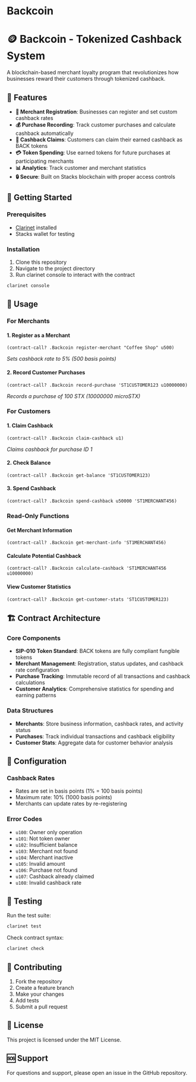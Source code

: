 # Backcoin

# 🪙 Backcoin - Tokenized Cashback System

A blockchain-based merchant loyalty program that revolutionizes how businesses reward their customers through tokenized cashback.

## 🌟 Features

- **🏪 Merchant Registration**: Businesses can register and set custom cashback rates
- **💰 Purchase Recording**: Track customer purchases and calculate cashback automatically  
- **🎁 Cashback Claims**: Customers can claim their earned cashback as BACK tokens
- **💳 Token Spending**: Use earned tokens for future purchases at participating merchants
- **📊 Analytics**: Track customer and merchant statistics
- **🔒 Secure**: Built on Stacks blockchain with proper access controls

## 🚀 Getting Started

### Prerequisites

- [Clarinet](https://github.com/hirosystems/clarinet) installed
- Stacks wallet for testing

### Installation

1. Clone this repository
2. Navigate to the project directory
3. Run clarinet console to interact with the contract

```bash
clarinet console
```

## 📖 Usage

### For Merchants

#### 1. Register as a Merchant
```clarity
(contract-call? .Backcoin register-merchant "Coffee Shop" u500)
```
*Sets cashback rate to 5% (500 basis points)*

#### 2. Record Customer Purchases
```clarity
(contract-call? .Backcoin record-purchase 'ST1CUSTOMER123 u10000000)
```
*Records a purchase of 100 STX (10000000 microSTX)*

### For Customers

#### 1. Claim Cashback
```clarity
(contract-call? .Backcoin claim-cashback u1)
```
*Claims cashback for purchase ID 1*

#### 2. Check Balance
```clarity
(contract-call? .Backcoin get-balance 'ST1CUSTOMER123)
```

#### 3. Spend Cashback
```clarity
(contract-call? .Backcoin spend-cashback u50000 'ST1MERCHANT456)
```

### Read-Only Functions

#### Get Merchant Information
```clarity
(contract-call? .Backcoin get-merchant-info 'ST1MERCHANT456)
```

#### Calculate Potential Cashback
```clarity
(contract-call? .Backcoin calculate-cashback 'ST1MERCHANT456 u10000000)
```

#### View Customer Statistics
```clarity
(contract-call? .Backcoin get-customer-stats 'ST1CUSTOMER123)
```

## 🏗️ Contract Architecture

### Core Components

- **SIP-010 Token Standard**: BACK tokens are fully compliant fungible tokens
- **Merchant Management**: Registration, status updates, and cashback rate configuration
- **Purchase Tracking**: Immutable record of all transactions and cashback calculations
- **Customer Analytics**: Comprehensive statistics for spending and earning patterns

### Data Structures

- **Merchants**: Store business information, cashback rates, and activity status
- **Purchases**: Track individual transactions and cashback eligibility
- **Customer Stats**: Aggregate data for customer behavior analysis

## 🔧 Configuration

### Cashback Rates
- Rates are set in basis points (1% = 100 basis points)
- Maximum rate: 10% (1000 basis points)
- Merchants can update rates by re-registering

### Error Codes
- `u100`: Owner only operation
- `u101`: Not token owner
- `u102`: Insufficient balance
- `u103`: Merchant not found
- `u104`: Merchant inactive
- `u105`: Invalid amount
- `u106`: Purchase not found
- `u107`: Cashback already claimed
- `u108`: Invalid cashback rate

## 🧪 Testing

Run the test suite:

```bash
clarinet test
```

Check contract syntax:

```bash
clarinet check
```

## 🤝 Contributing

1. Fork the repository
2. Create a feature branch
3. Make your changes
4. Add tests
5. Submit a pull request

## 📄 License

This project is licensed under the MIT License.

## 🆘 Support

For questions and support, please open an issue in the GitHub repository.


